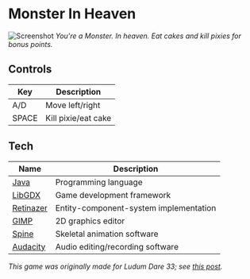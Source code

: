# Monster In Heaven
![Screenshot](http://ludumdare.com/compo/wp-content/compo2/479518/55022-shot0-1440360905.png)
*You're a Monster. In heaven. Eat cakes and kill pixies for bonus points.*

## Controls
| Key       | Description                                                     |
|-----------|-----------------------------------------------------------------|
| A/D       | Move left/right                                                 |
| SPACE     | Kill pixie/eat cake                                             |

## Tech
| Name      | Description |
|-----------|-----------------------------------------------------------------|
| [Java](https://en.wikipedia.org/wiki/Java_%28programming_language%29)      | Programming language                                            |
| [LibGDX](https://libgdx.badlogicgames.com/)    | Game development framework                                      |
| [Retinazer](https://github.com/antag99/retinazer) | Entity-component-system implementation                          |
| [GIMP](http://www.gimp.org/)      | 2D graphics editor                                              |
| [Spine](http://esotericsoftware.com/)     | Skeletal animation software                                     |
| [Audacity](http://audacityteam.org/)  | Audio editing/recording software                                |

*This game was originally made for Ludum Dare 33; see [this post](http://ludumdare.com/compo/ludum-dare-33/?action=preview&uid=55022).*
